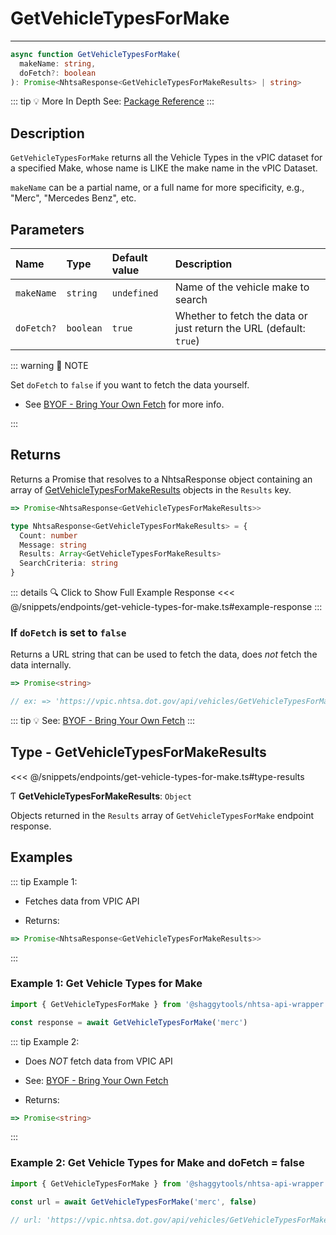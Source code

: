 # GetVehicleTypesForMake

---

```typescript
async function GetVehicleTypesForMake(
  makeName: string,
  doFetch?: boolean
): Promise<NhtsaResponse<GetVehicleTypesForMakeResults> | string>
```

::: tip :bulb: More In Depth
See: [Package Reference](../../typedoc/modules/api_endpoints_GetVehicleTypesForMake)
:::

## Description

`GetVehicleTypesForMake` returns all the Vehicle Types in the vPIC dataset for a specified Make,
whose name is LIKE the make name in the vPIC Dataset.

`makeName` can be a partial name, or a full name for more specificity, e.g., "Merc",
"Mercedes Benz", etc.

## Parameters

| Name       | Type      | Default value | Description                                                        |
| :--------- | :-------- | :------------ | :----------------------------------------------------------------- |
| `makeName` | `string`  | `undefined`   | Name of the vehicle make to search                                 |
| `doFetch?` | `boolean` | `true`        | Whether to fetch the data or just return the URL (default: `true`) |

::: warning 📝 NOTE

Set `doFetch` to `false` if you want to fetch the data yourself.

- See [BYOF - Bring Your Own Fetch](../../guide/bring-your-own-fetch.md#option-1-set-dofetch-to-false)
  for more info.

:::

## Returns

Returns a Promise that resolves to a NhtsaResponse object containing an array of
[GetVehicleTypesForMakeResults](#type-getvehicletypesformakeresults) objects in the
`Results` key.

```typescript
=> Promise<NhtsaResponse<GetVehicleTypesForMakeResults>>
```

```typescript
type NhtsaResponse<GetVehicleTypesForMakeResults> = {
  Count: number
  Message: string
  Results: Array<GetVehicleTypesForMakeResults>
  SearchCriteria: string
}
```

::: details :mag: Click to Show Full Example Response
<<< @/snippets/endpoints/get-vehicle-types-for-make.ts#example-response
:::

### If `doFetch` is set to `false`

Returns a URL string that can be used to fetch the data, does _not_ fetch the data internally.

```typescript
=> Promise<string>

// ex: => 'https://vpic.nhtsa.dot.gov/api/vehicles/GetVehicleTypesForMake/merc?format=json'
```

::: tip :bulb: See: [BYOF - Bring Your Own Fetch](../../guide/bring-your-own-fetch.md#option-1-set-dofetch-to-false)
:::

## Type - GetVehicleTypesForMakeResults

<<< @/snippets/endpoints/get-vehicle-types-for-make.ts#type-results

Ƭ **GetVehicleTypesForMakeResults**: `Object`

Objects returned in the `Results` array of `GetVehicleTypesForMake` endpoint response.

## Examples

::: tip Example 1:

- Fetches data from VPIC API

- Returns:

```typescript
=> Promise<NhtsaResponse<GetVehicleTypesForMakeResults>>
```

:::

### Example 1: Get Vehicle Types for Make

```ts
import { GetVehicleTypesForMake } from '@shaggytools/nhtsa-api-wrapper'

const response = await GetVehicleTypesForMake('merc')
```

::: tip Example 2:

- Does _NOT_ fetch data from VPIC API

- See: [BYOF - Bring Your Own Fetch](../../guide/bring-your-own-fetch.md#option-1-set-dofetch-to-false)

- Returns:

```typescript
=> Promise<string>
```

:::

### Example 2: Get Vehicle Types for Make and doFetch = false

```ts
import { GetVehicleTypesForMake } from '@shaggytools/nhtsa-api-wrapper'

const url = await GetVehicleTypesForMake('merc', false)

// url: 'https://vpic.nhtsa.dot.gov/api/vehicles/GetVehicleTypesForMake/merc?format=json'
```
